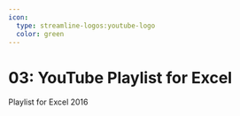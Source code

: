 ```yaml
---
icon:
  type: streamline-logos:youtube-logo
  color: green
---
```

# 03: YouTube Playlist for Excel

Playlist for Excel 2016 

